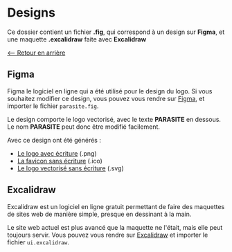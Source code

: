 # Designs

Ce dossier contient un fichier **.fig**, qui correspond à un design sur **Figma**, et une maquette **.excalidraw** faite avec **Excalidraw**

[<-- Retour en arrière](../README.md)

## Figma

Figma le logiciel en ligne qui a été utilisé pour le design du logo. Si vous souhaitez modifier ce design, vous pouvez vous rendre sur [Figma](https://www.figma.com), et importer le fichier `parasite.fig`.

Le design comporte le logo vectorisé, avec le texte **PARASITE** en dessous. Le nom **PARASITE** peut donc être modifié facilement.

Avec ce design ont été générés :
- [Le logo avec écriture](../web/static/images/parasite.png) (.png)
- [La favicon sans écriture](../web/static/images/favicon.ico) (.ico)
- [Le logo vectorisé sans écriture](../web/static/images/logo.svg) (.svg)

## Excalidraw

Excalidraw est un logiciel en ligne gratuit permettant de faire des maquettes de sites web de manière simple, presque en dessinant à la main.

Le site web actuel est plus avancé que la maquette ne l'était, mais elle peut toujours servir. Vous pouvez vous rendre sur [Excalidraw](https://excalidraw.com/) et importer le fichier `ui.excalidraw`.